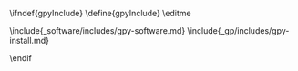 \ifndef{gpyInclude}
\define{gpyInclude}
\editme


\include{_software/includes/gpy-software.md}
\include{_gp/includes/gpy-install.md}


\endif
